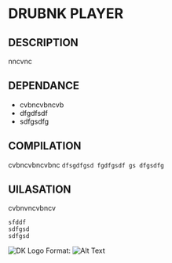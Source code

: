 # **DRUBNK PLAYER**
## DESCRIPTION
nncvnc
## DEPENDANCE
- cvbncvbncvb
- dfgdfsdf
- sdfgsdfg
## COMPILATION
cvbncvbncvbnc
``` dfsgdfgsd fgdfgsdf gs dfgsdfg ```
## UILASATION
cvbnvncvbncv
```
sfddf
sdfgsd
sdfgsd
```

![DK Logo](drunk_player_gui.png)
Format: ![Alt Text](url)
